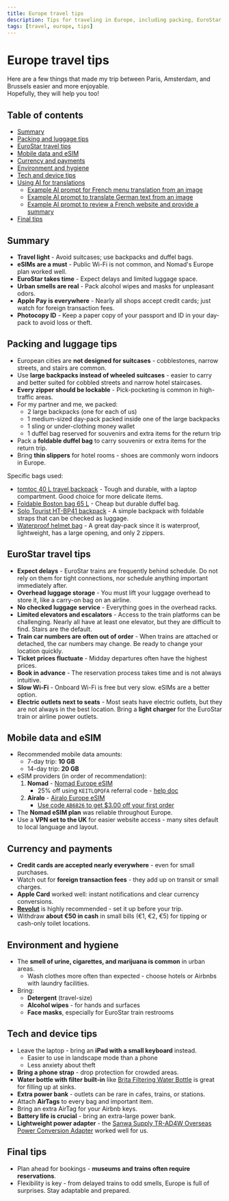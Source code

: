 ```yaml
---
title: Europe travel tips
description: Tips for traveling in Europe, including packing, EuroStar travel, mobile data, currency, and hygiene.
tags: [travel, europe, tips]
---
```


# Europe travel tips

Here are a few things that made my trip between Paris, Amsterdam, and Brussels easier and more enjoyable.  
Hopefully, they will help you too!


## Table of contents <!-- omit in toc -->

* [Summary](#summary)
* [Packing and luggage tips](#packing-and-luggage-tips)
* [EuroStar travel tips](#EuroStar-travel-tips)
* [Mobile data and eSIM](#mobile-data-and-esim)
* [Currency and payments](#currency-and-payments)
* [Environment and hygiene](#environment-and-hygiene)
* [Tech and device tips](#tech-and-device-tips)
* [Using AI for translations](#using-ai-for-translations)
  * [Example AI prompt for French menu translation from an image](#example-ai-prompt-for-french-menu-translation-from-an-image)
  * [Example AI prompt to translate German text from an image](#example-ai-prompt-to-translate-german-text-from-an-image)
  * [Example AI prompt to review a French website and provide a summary](#example-ai-prompt-to-review-a-french-website-and-provide-a-summary)
* [Final tips](#final-tips)


## Summary

* **Travel light** - Avoid suitcases; use backpacks and duffel bags.
* **eSIMs are a must** - Public Wi-Fi is not common, and Nomad's Europe plan worked well.
* **EuroStar takes time** - Expect delays and limited luggage space.
* **Urban smells are real** - Pack alcohol wipes and masks for unpleasant odors.
* **Apple Pay is everywhere** - Nearly all shops accept credit cards; just watch for foreign transaction fees.
* **Photocopy ID** - Keep a paper copy of your passport and ID in your day-pack to avoid loss or theft.


## Packing and luggage tips

* European cities are **not designed for suitcases** - cobblestones, narrow streets, and stairs are common.
* Use **large backpacks instead of wheeled suitcases** - easier to carry and better suited for cobbled streets and narrow hotel staircases.
* **Every zipper should be lockable** - Pick-pocketing is common in high-traffic areas.
* For my partner and me, we packed:  
  * 2 large backpacks (one for each of us)  
  * 1 medium-sized day-pack packed inside one of the large backpacks  
  * 1 sling or under-clothing money wallet  
  * 1 duffel bag reserved for souvenirs and extra items for the return trip
* Pack a **foldable duffel bag** to carry souvenirs or extra items for the return trip.
* Bring **thin slippers** for hotel rooms - shoes are commonly worn indoors in Europe.

Specific bags used:

* [tomtoc 40 L travel backpack](https://www.amazon.co.jp/dp/B097QWFJRX) - Tough and durable, with a laptop compartment. Good choice for more delicate items.
* [Foldable Boston bag 65 L](https://www.amazon.co.jp/dp/B09L43MKDS) - Cheap but durable duffel bag.
* [Solo Tourist HT-BP41 backpack](https://www.amazon.co.jp/dp/B001LGVW9K) - A simple backpack with foldable straps that can be checked as luggage.
* [Waterproof helmet bag](https://www.amazon.co.jp/dp/B0C858T85X) - A great day-pack since it is waterproof, lightweight, has a large opening, and only 2 zippers.


## EuroStar travel tips

* **Expect delays** - EuroStar trains are frequently behind schedule. Do not rely on them for tight connections, nor schedule anything important immediately after.
* **Overhead luggage storage** - You must lift your luggage overhead to store it, like a carry-on bag on an airline.
* **No checked luggage service** - Everything goes in the overhead racks.
* **Limited elevators and escalators** - Access to the train platforms can be challenging. Nearly all have at least one elevator, but they are difficult to find. Stairs are the default.
* **Train car numbers are often out of order** - When trains are attached or detached, the car numbers may change. Be ready to change your location quickly.
* **Ticket prices fluctuate** - Midday departures often have the highest prices.
* **Book in advance** - The reservation process takes time and is not always intuitive.
* **Slow Wi-Fi** - Onboard Wi-Fi is free but very slow. eSIMs are a better option.
* **Electric outlets next to seats** - Most seats have electric outlets, but they are not always in the best location. Bring a **light charger** for the EuroStar train or airline power outlets.


## Mobile data and eSIM

* Recommended mobile data amounts:  
  * 7-day trip: **10 GB**  
  * 14-day trip: **20 GB**
* eSIM providers (in order of recommendation):
  1. **Nomad** - [Nomad Europe eSIM](https://www.getnomad.app/europe-eSIM)  
     * 25% off using `KEITLQPQFA` referral code - [help doc](https://www.getnomad.app/help-center/articles/9886364)
  2. **Airalo** - [Airalo Europe eSIM](https://www.airalo.com/europe-eSIM)  
     * [Use code `AB6826` to get $3.00 off your first order](https://ref.airalo.com/DB2m)
* The **Nomad eSIM plan** was reliable throughout Europe.
* Use a **VPN set to the UK** for easier website access - many sites default to local language and layout.


## Currency and payments

* **Credit cards are accepted nearly everywhere** - even for small purchases.
* Watch out for **foreign transaction fees** - they add up on transit or small charges.
* **Apple Card** worked well: instant notifications and clear currency conversions.
* **[Revolut](https://revolut.com/referral/?referral-code=genjikw45!FEB1-24-AR-JP)** is highly recommended - set it up before your trip.
* Withdraw **about €50 in cash** in small bills (€1, €2, €5) for tipping or cash-only toilet locations.


## Environment and hygiene

* The **smell of urine, cigarettes, and marijuana is common** in urban areas.  
  * Wash clothes more often than expected - choose hotels or Airbnbs with laundry facilities.
* Bring:
  * **Detergent** (travel-size)  
  * **Alcohol wipes** - for hands and surfaces  
  * **Face masks**, especially for EuroStar train restrooms


## Tech and device tips

* Leave the laptop - bring an **iPad with a small keyboard** instead.  
  * Easier to use in landscape mode than a phone  
  * Less anxiety about theft
* **Bring a phone strap** - drop protection for crowded areas.
* **Water bottle with filter built-in** like [Brita Filtering Water Bottle](https://www.amazon.com/dp/B07H17RM1B/) is great for filling up at sinks.
* **Extra power bank** - outlets can be rare in cafes, trains, or stations.
* Attach **AirTags** to every bag and important item.
* Bring an extra AirTag for your Airbnb keys.
* **Battery life is crucial** - bring an extra-large power bank.
* **Lightweight power adapter** - the [Sanwa Supply TR-AD4W Overseas Power Conversion Adapter](https://www.amazon.co.jp/dp/B075CXDNW2) worked well for us.


## Final tips

* Plan ahead for bookings - **museums and trains often require reservations**.
* Flexibility is key - from delayed trains to odd smells, Europe is full of surprises. Stay adaptable and prepared.
